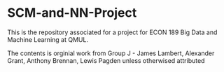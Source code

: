 # SCM-and-NN-Project
This is the repository associated for a project for ECON 189 Big Data and Machine Learning at QMUL.

The contents is orginial work from Group J - James Lambert, Alexander Grant, Anthony Brennan, Lewis Pagden unless otherwised attributed 
